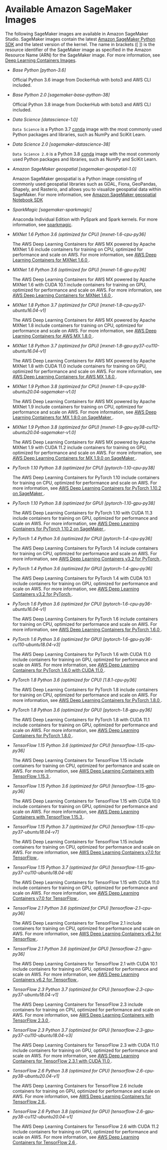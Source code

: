 # Available Amazon SageMaker Images<a name="notebooks-available-images"></a>

The following SageMaker images are available in Amazon SageMaker Studio\. SageMaker images contain the latest [Amazon SageMaker Python SDK](https://sagemaker.readthedocs.io) and the latest version of the kernel\. The name in brackets \(\[ \]\) is the resource identifier of the SageMaker image as specified in the Amazon Resource Name \(ARN\) for the SageMaker image\. For more information, see [Deep Learning Containers Images](https://docs.aws.amazon.com/deep-learning-containers/latest/devguide/deep-learning-containers-images.html)\.
+ *Base Python \[python\-3\.6\]*

  Official Python 3\.6 image from DockerHub with boto3 and AWS CLI included\.
+ *Base Python 2\.0 \[sagemaker\-base\-python\-38\]*

  Official Python 3\.8 image from DockerHub with boto3 and AWS CLI included\.
+ *Data Science \[datascience\-1\.0\]*

  `Data Science` is a Python 3\.7 [conda](https://docs.conda.io/projects/conda/en/latest/index.html) image with the most commonly used Python packages and libraries, such as NumPy and SciKit Learn\.
+ *Data Science 2\.0 \[sagemaker\-datascience\-38\]*

  `Data Science 2.0` is a Python 3\.8 [conda](https://docs.conda.io/projects/conda/en/latest/index.html) image with the most commonly used Python packages and libraries, such as NumPy and SciKit Learn\.
+ *Amazon SageMaker geospatial \[sagemaker\-geospatial\-1\.0\]*

  Amazon SageMaker geospatial is a Python image consisting of commonly used geospatial libraries such as GDAL, Fiona, GeoPandas, Shapely, and Rasterio, and allows you to visualize geospatial data within SageMaker\. For more information, see [Amazon SageMaker geospatial Notebook SDK](https://docs.aws.amazon.com/sagemaker/latest/dg/geospatial-notebook-sdk.html)
+ *SparkMagic \[sagemaker\-sparkmagic\]*

  Anaconda Individual Edition with PySpark and Spark kernels\. For more information, see [sparkmagic](https://github.com/jupyter-incubator/sparkmagic)\.
+ *MXNet 1\.6 Python 3\.6 \(optimized for CPU\) \[mxnet\-1\.6\-cpu\-py36\]*

  The AWS Deep Learning Containers for AWS MX powered by Apache MXNet 1\.6 include containers for training on CPU, optimized for performance and scale on AWS\. For more information, see [AWS Deep Learning Containers for MXNet 1\.6\.0 ](http://aws.amazon.com/releasenotes/aws-deep-learning-containers-for-mxnet-1-6-0/)\.
+ *MXNet 1\.6 Python 3\.6 \(optimized for GPU\) \[mxnet\-1\.6\-gpu\-py36\]*

  The AWS Deep Learning Containers for AWS MX powered by Apache MXNet 1\.6 with CUDA 10\.1 include containers for training on GPU, optimized for performance and scale on AWS\. For more information, see [AWS Deep Learning Containers for MXNet 1\.6\.0 ](http://aws.amazon.com/releasenotes/aws-deep-learning-containers-for-mxnet-1-6-0/)\.
+ *MXNet 1\.8 Python 3\.7 \(optimized for CPU\) \[mxnet\-1\.8\-cpu\-py37\-ubuntu16\.04\-v1\]*

  The AWS Deep Learning Containers for AWS MX powered by Apache MXNet 1\.8 include containers for training on CPU, optimized for performance and scale on AWS\. For more information, see [AWS Deep Learning Containers for AWS MX 1\.8\.0 ](http://aws.amazon.com/releasenotes/aws-deep-learning-containers-for-aws-mx-1-8-0/)\.
+ *MXNet 1\.8 Python 3\.7 \(optimized for GPU\) \[mxnet\-1\.8\-gpu\-py37\-cu110\-ubuntu16\.04\-v1\]*

  The AWS Deep Learning Containers for AWS MX powered by Apache MXNet 1\.8 with CUDA 11\.0 include containers for training on GPU, optimized for performance and scale on AWS\. For more information, see [AWS Deep Learning Containers for AWS MX 1\.8\.0 ](http://aws.amazon.com/releasenotes/aws-deep-learning-containers-for-aws-mx-1-8-0/)\.
+ *MXNet 1\.9 Python 3\.8 \(optimized for CPU\) \[mxnet\-1\.9\-cpu\-py38\-ubuntu20\.04\-sagemaker\-v1\.0\]*

  The AWS Deep Learning Containers for AWS MX powered by Apache MXNet 1\.9 include containers for training on CPU, optimized for performance and scale on AWS\. For more information, see [AWS Deep Learning Containers for MX 1\.9\.0 on SageMaker ](http://aws.amazon.com/releasenotes/aws-deep-learning-containers-for-mx-1-9-0-on-sagemaker/)\.
+ *MXNet 1\.9 Python 3\.8 \(optimized for GPU\) \[mxnet\-1\.9\-gpu\-py38\-cu112\-ubuntu20\.04\-sagemaker\-v1\.0\]*

  The AWS Deep Learning Containers for AWS MX powered by Apache MXNet 1\.9 with CUDA 11\.2 include containers for training on GPU, optimized for performance and scale on AWS\. For more information, see [AWS Deep Learning Containers for MX 1\.9\.0 on SageMaker ](http://aws.amazon.com/releasenotes/aws-deep-learning-containers-for-mx-1-9-0-on-sagemaker/)\.
+ *PyTorch 1\.10 Python 3\.8 \(optimized for CPU\) \[pytorch\-1\.10\-cpu\-py38\]*

  The AWS Deep Learning Containers for PyTorch 1\.10 include containers for training on CPU, optimized for performance and scale on AWS\. For more information, see [AWS Deep Learning Containers for PyTorch 1\.10\.2 on SageMaker ](http://aws.amazon.com/releasenotes/aws-deep-learning-containers-for-pytorch-1-10-2-on-sagemaker/)\.
+ *PyTorch 1\.10 Python 3\.8 \(optimized for GPU\) \[pytorch\-1\.10\-gpu\-py38\]*

  The AWS Deep Learning Containers for PyTorch 1\.10 with CUDA 11\.3 include containers for training on GPU, optimized for performance and scale on AWS\. For more information, see [AWS Deep Learning Containers for PyTorch 1\.10\.2 on SageMaker ](http://aws.amazon.com/releasenotes/aws-deep-learning-containers-for-pytorch-1-10-2-on-sagemaker/)\.
+ *PyTorch 1\.4 Python 3\.6 \(optimized for CPU\) \[pytorch\-1\.4\-cpu\-py36\]*

  The AWS Deep Learning Containers for PyTorch 1\.4 include containers for training on CPU, optimized for performance and scale on AWS\. For more information, see [AWS Deep Learning Containers v3\.2 for PyTorch ](http://aws.amazon.com/releasenotes/aws-deep-learning-containers-v3-2-for-pytorch/)\.
+ *PyTorch 1\.4 Python 3\.6 \(optimized for GPU\) \[pytorch\-1\.4\-gpu\-py36\]*

  The AWS Deep Learning Containers for PyTorch 1\.4 with CUDA 10\.1 include containers for training on GPU, optimized for performance and scale on AWS\. For more information, see [AWS Deep Learning Containers v3\.2 for PyTorch ](http://aws.amazon.com/releasenotes/aws-deep-learning-containers-v3-2-for-pytorch/)\.
+ *PyTorch 1\.6 Python 3\.6 \(optimized for CPU\) \[pytorch\-1\.6\-cpu\-py36\-ubuntu16\.04\-v1\]*

  The AWS Deep Learning Containers for PyTorch 1\.6 include containers for training on CPU, optimized for performance and scale on AWS\. For more information, see [AWS Deep Learning Containers for PyTorch 1\.6\.0 ](http://aws.amazon.com/releasenotes/aws-deep-learning-containers-for-pytorch-1-6-0/)\.
+ *PyTorch 1\.6 Python 3\.6 \(optimized for GPU\) \[pytorch\-1\.6\-gpu\-py36\-cu110\-ubuntu18\.04\-v3\]*

  The AWS Deep Learning Containers for PyTorch 1\.6 with CUDA 11\.0 include containers for training on GPU, optimized for performance and scale on AWS\. For more information, see [AWS Deep Learning Containers for PyTorch 1\.6\.0 with CUDA 11\.0 ](http://aws.amazon.com/releasenotes/aws-deep-learning-containers-for-pytorch-1-6-0-with-cuda-11-0/)\.
+ *PyTorch 1\.8 Python 3\.6 \(optimized for CPU\) \[1\.8\.1\-cpu\-py36\]*

  The AWS Deep Learning Containers for PyTorch 1\.8 include containers for training on CPU, optimized for performance and scale on AWS\. For more information, see [AWS Deep Learning Containers for PyTorch 1\.8\.0 ](http://aws.amazon.com/releasenotes/aws-deep-learning-containers-for-pytorch-1-8-0/)\.
+ *PyTorch 1\.8 Python 3\.6 \(optimized for GPU\) \[pytorch\-1\.8\-gpu\-py36\]*

  The AWS Deep Learning Containers for PyTorch 1\.8 with CUDA 11\.1 include containers for training on GPU, optimized for performance and scale on AWS\. For more information, see [AWS Deep Learning Containers for PyTorch 1\.8\.0 ](http://aws.amazon.com/releasenotes/aws-deep-learning-containers-for-pytorch-1-8-0/)\.
+ *TensorFlow 1\.15 Python 3\.6 \(optimized for CPU\) \[tensorflow\-1\.15\-cpu\-py36\]*

  The AWS Deep Learning Containers for TensorFlow 1\.15 include containers for training on CPU, optimized for performance and scale on AWS\. For more information, see [AWS Deep Learning Containers with TensorFlow 1\.15\.3 ](http://aws.amazon.com/releasenotes/aws-deep-learning-containers-with-tensorflow-1-15-3/)\.
+ *TensorFlow 1\.15 Python 3\.6 \(optimized for GPU\) \[tensorflow\-1\.15\-gpu\-py36\]*

  The AWS Deep Learning Containers for TensorFlow 1\.15 with CUDA 10\.0 include containers for training on GPU, optimized for performance and scale on AWS\. For more information, see [AWS Deep Learning Containers with TensorFlow 1\.15\.3 ](http://aws.amazon.com/releasenotes/aws-deep-learning-containers-with-tensorflow-1-15-3/)\.
+ *TensorFlow 1\.15 Python 3\.7 \(optimized for CPU\) \[tensorflow\-1\.15\-cpu\-py37\-ubuntu18\.04\-v7\]*

  The AWS Deep Learning Containers for TensorFlow 1\.15 include containers for training on CPU, optimized for performance and scale on AWS\. For more information, see [AWS Deep Learning Containers v7\.0 for TensorFlow ](http://aws.amazon.com/releasenotes/aws-deep-learning-containers-v7-0-for-tensorflow/)\.
+ *TensorFlow 1\.15 Python 3\.7 \(optimized for GPU\) \[tensorflow\-1\.15\-gpu\-py37\-cu110\-ubuntu18\.04\-v8\]*

  The AWS Deep Learning Containers for TensorFlow 1\.15 with CUDA 11\.0 include containers for training on GPU, optimized for performance and scale on AWS\. For more information, see [AWS Deep Learning Containers v7\.0 for TensorFlow ](http://aws.amazon.com/releasenotes/aws-deep-learning-containers-v7-0-for-tensorflow/)\.
+ *TensorFlow 2\.1 Python 3\.6 \(optimized for CPU\) \[tensorflow\-2\.1\-cpu\-py36\]*

  The AWS Deep Learning Containers for TensorFlow 2\.1 include containers for training on CPU, optimized for performance and scale on AWS\. For more information, see [AWS Deep Learning Containers v6\.2 for Tensorflow ](http://aws.amazon.com/releasenotes/aws-deep-learning-containers-v6-2-for-tensorflow/)\.
+ *TensorFlow 2\.1 Python 3\.6 \(optimized for GPU\) \[tensorflow\-2\.1\-gpu\-py36\]*

  The AWS Deep Learning Containers for TensorFlow 2\.1 with CUDA 10\.1 include containers for training on GPU, optimized for performance and scale on AWS\. For more information, see [AWS Deep Learning Containers v6\.2 for Tensorflow ](http://aws.amazon.com/releasenotes/aws-deep-learning-containers-v6-2-for-tensorflow/)\.
+ *TensorFlow 2\.3 Python 3\.7 \(optimized for CPU\) \[tensorflow\-2\.3\-cpu\-py37\-ubuntu18\.04\-v1\]*

  The AWS Deep Learning Containers for TensorFlow 2\.3 include containers for training on CPU, optimized for performance and scale on AWS\. For more information, see [AWS Deep Learning Containers with TensorFlow 2\.3\.0 ](http://aws.amazon.com/releasenotes/aws-deep-learning-containers-with-tensorflow-2-3-0/)\.
+ *TensorFlow 2\.3 Python 3\.7 \(optimized for GPU\) \[tensorflow\-2\.3\-gpu\-py37\-cu110\-ubuntu18\.04\-v3\]*

  The AWS Deep Learning Containers for TensorFlow 2\.3 with CUDA 11\.0 include containers for training on GPU, optimized for performance and scale on AWS\. For more information, see [AWS Deep Learning Containers for TensorFlow 2\.3\.1 with CUDA 11\.0 ](http://aws.amazon.com/releasenotes/aws-deep-learning-containers-for-tensorflow-2-3-1-with-cuda-11-0/)\.
+ *TensorFlow 2\.6 Python 3\.8 \(optimized for CPU\) \[tensorflow\-2\.6\-cpu\-py38\-ubuntu20\.04\-v1\]*

  The AWS Deep Learning Containers for TensorFlow 2\.6 include containers for training on GPU, optimized for performance and scale on AWS\. For more information, see [AWS Deep Learning Containers for TensorFlow 2\.6 ](http://aws.amazon.com/releasenotes/aws-deep-learning-containers-for-tensorflow-2-6/)\.
+ *TensorFlow 2\.6 Python 3\.8 \(optimized for GPU\) \[tensorflow\-2\.6\-gpu\-py38\-cu112\-ubuntu20\.04\-v1\]*

  The AWS Deep Learning Containers for TensorFlow 2\.6 with CUDA 11\.2 include containers for training on GPU, optimized for performance and scale on AWS\. For more information, see [AWS Deep Learning Containers for TensorFlow 2\.6 ](http://aws.amazon.com/releasenotes/aws-deep-learning-containers-for-tensorflow-2-6/)\.